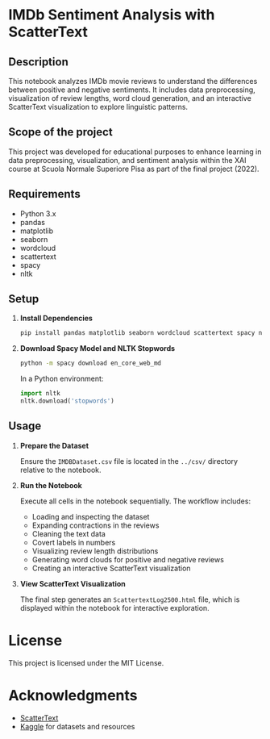 # IMDb Sentiment Analysis with ScatterText


## Description

This notebook analyzes IMDb movie reviews to understand the differences between positive and negative sentiments. It includes data preprocessing, visualization of review lengths, word cloud generation, and an interactive ScatterText visualization to explore linguistic patterns.


## Scope of the project

This project was developed for educational purposes to enhance learning in data preprocessing, visualization, and sentiment analysis within the XAI course at Scuola Normale Superiore Pisa as part of the final project (2022).

## Requirements

- Python 3.x
- pandas
- matplotlib
- seaborn
- wordcloud
- scattertext
- spacy
- nltk

## Setup

1. **Install Dependencies**

   ```bash
   pip install pandas matplotlib seaborn wordcloud scattertext spacy nltk
   ```

2. **Download Spacy Model and NLTK Stopwords**

   ```bash
   python -m spacy download en_core_web_md
   ```

   In a Python environment:

   ```python
   import nltk
   nltk.download('stopwords')
   ```

## Usage

1. **Prepare the Dataset**

   Ensure the `IMDBDataset.csv` file is located in the `../csv/` directory relative to the notebook.

2. **Run the Notebook**

   Execute all cells in the notebook sequentially. The workflow includes:
   
   - Loading and inspecting the dataset
   - Expanding contractions in the reviews
   - Cleaning the text data
   - Covert labels in numbers
   - Visualizing review length distributions
   - Generating word clouds for positive and negative reviews
   - Creating an interactive ScatterText visualization

3. **View ScatterText Visualization**

   The final step generates an `ScattertextLog2500.html` file, which is displayed within the notebook for interactive exploration.


# License

This project is licensed under the MIT License.

# Acknowledgments

- [ScatterText](https://github.com/JasonKessler/scattertext)
- [Kaggle](https://www.kaggle.com/) for datasets and resources
